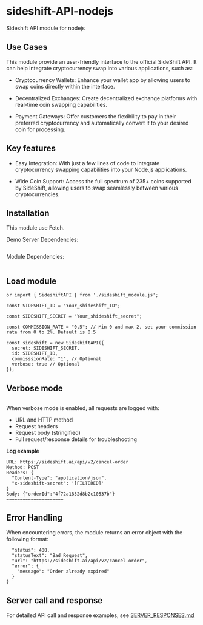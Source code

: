 # sideshift-API-nodejs
Sideshift API module for nodejs

## Use Cases
This module provide an user-friendly interface to the official SideShift API. It can help integrate cryptocurrency swap into various applications, such as:

- Cryptocurrency Wallets: Enhance your wallet app by allowing users to swap coins directly within the interface.

- Decentralized Exchanges: Create decentralized exchange platforms with real-time coin swapping capabilities.

- Payment Gateways: Offer customers the flexibility to pay in their preferred cryptocurrency and automatically convert it to your desired coin for processing.


## Key features
- Easy Integration: With just a few lines of code to integrate cryptocurrency swapping capabilities into your Node.js applications.

- Wide Coin Support: Access the full spectrum of 235+ coins supported by SideShift, allowing users to swap seamlessly between various cryptocurrencies.


## Installation
This module use Fetch.

Demo Server Dependencies:
```npm install --save express http fs body-parser
```
Module Dependencies:
```npm install --save node-fetch
```

##  Load module
```const SideshiftAPI = require('./sideshift_module.js');
or import { SideshiftAPI } from './sideshift_module.js';

const SIDESHIFT_ID = "Your_shideshift_ID";

const SIDESHIFT_SECRET = "Your_shideshift_secret";

const COMMISSION_RATE = "0.5"; // Min 0 and max 2, set your commission rate from 0 to 2%. Default is 0.5

const sideshift = new SideshiftAPI({
  secret: SIDESHIFT_SECRET,
  id: SIDESHIFT_ID,
  commisssionRate: "1", // Optional
  verbose: true // Optional
});
```


## Verbose mode
```const sideshift = new SideshiftAPI(SIDESHIFT_SECRET, SIDESHIFT_ID, COMMISSION_RATE, true);
```

When verbose mode is enabled, all requests are logged with:
- URL and HTTP method
- Request headers
- Request body (stringified)
- Full request/response details for troubleshooting


**Log example**
```=== DEBUG REQUEST ===
URL: https://sideshift.ai/api/v2/cancel-order
Method: POST
Headers: {
  "Content-Type": "application/json",
  "x-sideshift-secret": '[FILTERED]'
}
Body: {"orderId":"4f72a1852d8b2c10537b"}
=====================
```


## Error Handling
When encountering errors, the module returns an error object with the following format:

```{
  "status": 400,
  "statusText": "Bad Request",
  "url": "https://sideshift.ai/api/v2/cancel-order",
  "error": {
    "message": "Order already expired"
  }
}
```

## Server call and response
For detailed API call and response examples, see [SERVER_RESPONSES.md](SERVER_RESPONSES.md)

